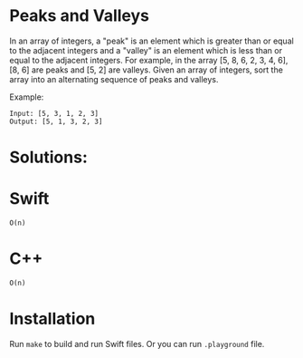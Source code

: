 # Peaks and Valleys
In an array of integers, a "peak" is an element which is greater than or equal to the adjacent integers and a "valley" is an element which is less than or equal to the adjacent integers. For example, in the array [5, 8, 6, 2, 3, 4, 6], [8, 6] are peaks and [5, 2] are valleys. Given an array of integers, sort the array into an alternating sequence of peaks and valleys.

Example:
```
Input: [5, 3, 1, 2, 3]
Output: [5, 1, 3, 2, 3]
```
# Solutions:

# Swift
```
O(n)
```
# C++
```
O(n)
```

# Installation
Run `make` to build and run Swift files. Or you can run `.playground` file.
